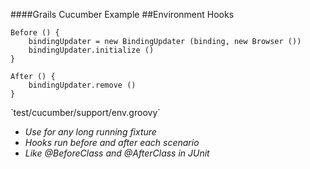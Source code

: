 ####Grails Cucumber Example
##Environment Hooks

	Before () {
		bindingUpdater = new BindingUpdater (binding, new Browser ())
		bindingUpdater.initialize ()
	}

	After () {
	    bindingUpdater.remove ()
	}

<p class="fragment roll-in">`test/cucumber/support/env.groovy`</p>

<ul>
	<li class="fragment roll-in"><em>Use for any long running fixture</em></li>
	<li class="fragment roll-in"><em>Hooks run before and after each scenario</em></li>
	<li class="fragment roll-in"><em>Like @BeforeClass and @AfterClass in JUnit</em></li>
</ul>